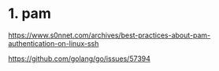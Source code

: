 # 1. pam
https://www.s0nnet.com/archives/best-practices-about-pam-authentication-on-linux-ssh

https://github.com/golang/go/issues/57394
